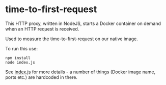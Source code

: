 time-to-first-request
====

This HTTP proxy, written in NodeJS, starts a Docker
container on demand when an HTTP request is received.

Used to measure the time-to-first-request on our native image.

To run this use:

    npm install
    node index.js
    
See [index.js](./index.js) for more details - a number of things (Docker image name, ports etc.) are hardcoded in there.
